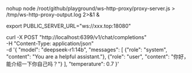
nohup node /root/github/playground/ws-http-proxy/proxy-server.js  > /tmp/ws-http-proxy-output.log 2>&1 &


export PUBLIC_SERVER_URL="ws://xxx.top:18080"


curl -X POST "http://localhost:6399/v1/chat/completions" \
     -H "Content-Type: application/json" \
     -d '{
         "model": "deepseek-r1:14b",
         "messages": [
             {"role": "system", "content": "You are a helpful assistant."},
             {"role": "user", "content": "你好，能介绍一下你自己吗？"}
         ],
         "temperature": 0.7
     }'


